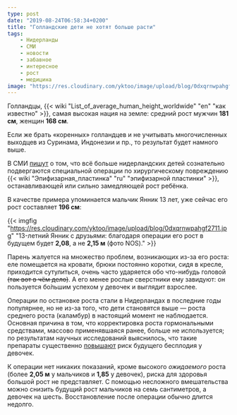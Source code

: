 ```yaml
---
type: post
date: "2019-08-24T06:58:34+0200"
title: "Голландские дети не хотят больше расти"
tags:
    - Нидерланды
    - СМИ
    - новости
    - забавное
    - интересное
    - рост
    - медицина
image: "https://res.cloudinary.com/yktoo/image/upload/blog/0dxqrnwpahgf2711.jpg"
---
```


Голландцы, {{< wiki "List_of_average_human_height_worldwide" "en" "как известно" >}}, самая высокая нация на земле: средний рост мужчин **181 см**, женщин **168 см**.

Если же брать «коренных» голландцев и не учитывать многочисленных выходцев из Суринама, Индонезии и пр., то результат будет намного выше.

В СМИ [пишут](https://nos.nl/artikel/2298678-7-centimeter-korter-lange-kinderen-laten-groeischijf-kapotmaken.html) о том, что всё больше нидерландских детей сознательно подвергаются специальной операции по хирургическому повреждению {{< wiki "Эпифизарная_пластинка" "ru" "эпифизарной пластинки" >}}, останавливающей или сильно замедляющей рост ребёнка.

<!--more-->

В качестве примера упоминается мальчик Янник 13 лет, уже сейчас его рост составляет **196 см**:

{{< imgfig "https://res.cloudinary.com/yktoo/image/upload/blog/0dxqrnwpahgf2711.jpg" "13-летний Янник с друзьями: благодаря операции его рост в будущем будет **2,08**, а не **2,15 м** (фото NOS)." >}}

Парень жалуется на множество проблем, возникающих из-за его роста: еле помещается на кровати, брюки постоянно коротки, сидя в кресле, приходится сутулиться, очень часто ударяется обо что-нибудь головой ~~(так вот в чём дело)~~. А его менее рослые сверстники ему завидуют: он пользуется бо́льшим успехом у девочек и выглядит взрослее.

Операции по остановке роста стали в Нидерландах в последние годы популярнее, но не из-за того, что дети становятся выше — роста среднего роста (каламбур) в настоящий момент не наблюдается. Основная причина в том, что корректировка роста гормональными средствами, массово применявшаяся ранее, больше не используется; по результатам научных исследований выяснилось, что такие препараты существенно [повышают](https://nos.nl/artikel/450653-groeiremmer-maakt-onvruchtbaar.html) риск будущего бесплодия у девочек.

К операции нет никаких показаний, кроме высокого *ожидаемого* роста (более **2,05 м** у мальчиков и **1,85** у девочек), риска для здоровья большой рост не представляет. С помощью несложного вмешательства можно снизить будущий рост мальчиков на семь сантиметров, а девочек на шесть. Восстановление после операции обычно длится недолго.
